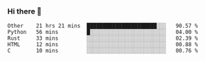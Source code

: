 ### Hi there 👋

<!--
**WShiBin/WShiBin** is a ✨ _special_ ✨ repository because its `README.md` (this file) appears on your GitHub profile.

Here are some ideas to get you started:

- 🔭 I’m currently working on ...
- 🌱 I’m currently learning ...
- 👯 I’m looking to collaborate on ...
- 🤔 I’m looking for help with ...
- 💬 Ask me about ...
- 📫 How to reach me: ...
- 😄 Pronouns: ...
- ⚡ Fun fact: ...
-->

<!--START_SECTION:waka-->
```text
Other    21 hrs 21 mins  ██████████████████████░░░   90.57 % 
Python   56 mins         █░░░░░░░░░░░░░░░░░░░░░░░░   04.00 % 
Rust     33 mins         ░░░░░░░░░░░░░░░░░░░░░░░░░   02.39 % 
HTML     12 mins         ░░░░░░░░░░░░░░░░░░░░░░░░░   00.88 % 
C        10 mins         ░░░░░░░░░░░░░░░░░░░░░░░░░   00.76 %
```
<!--END_SECTION:waka-->
